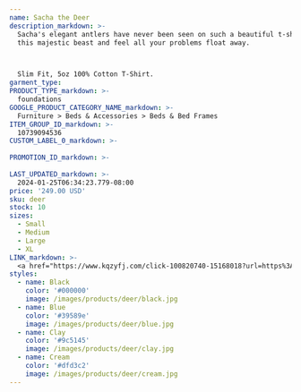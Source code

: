 ```yaml
---
name: Sacha the Deer
description_markdown: >-
  Sacha's elegant antlers have never been seen on such a beautiful t-shirt. Wear
  this majestic beast and feel all your problems float away.



  Slim Fit, 5oz 100% Cotton T-Shirt.
garment_type:
PRODUCT_TYPE_markdown: >-
  foundations
GOOGLE_PRODUCT_CATEGORY_NAME_markdown: >-
  Furniture > Beds & Accessories > Beds & Bed Frames
ITEM_GROUP_ID_markdown: >-
  10739094536
CUSTOM_LABEL_0_markdown: >-
  
PROMOTION_ID_markdown: >-
  
LAST_UPDATED_markdown: >-
  2024-01-25T06:34:23.779-08:00
price: '249.00 USD'
sku: deer
stock: 10
sizes:
  - Small
  - Medium
  - Large
  - XL
LINK_markdown: >-
  <a href="https://www.kqzyfj.com/click-100820740-15168018?url=https%3A%2F%2Fwww.zinus.com%2Fproducts%2Fjayanna-steel-bifold-box-spring%3Fvariant%3D46822096072" target="_blank" style="display: inline-block; padding: 10px 20px; font-size: 16px; text-align: center; text-decoration: none; cursor: pointer; border: 1px solid #3498db; color: #3498db; background-color: #fff; border-radius: 5px; transition: background-color 0.3s;">Go to Product</a>
styles:
  - name: Black
    color: '#000000'
    image: /images/products/deer/black.jpg
  - name: Blue
    color: '#39589e'
    image: /images/products/deer/blue.jpg
  - name: Clay
    color: '#9c5145'
    image: /images/products/deer/clay.jpg
  - name: Cream
    color: '#dfd3c2'
    image: /images/products/deer/cream.jpg
---
```

